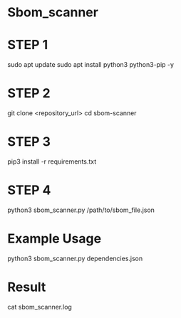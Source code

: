 # Sbom_scanner

# STEP 1
sudo apt update
sudo apt install python3 python3-pip -y

# STEP 2
git clone <repository_url>
cd sbom-scanner

# STEP 3
pip3 install -r requirements.txt

# STEP 4
python3 sbom_scanner.py /path/to/sbom_file.json

# Example Usage
python3 sbom_scanner.py dependencies.json

# Result
cat sbom_scanner.log
